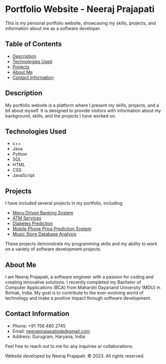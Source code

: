 # Portfolio Website - Neeraj Prajapati

This is my personal portfolio website, showcasing my skills, projects, and information about me as a software developer.

## Table of Contents

- [Description](#description)
- [Technologies Used](#technologies-used)
- [Projects](#projects)
- [About Me](#about-me)
- [Contact Information](#contact-information)

## Description

My portfolio website is a platform where I present my skills, projects, and a bit about myself. It is designed to provide visitors with information about my background, skills, and the projects I have worked on.

## Technologies Used

- c++
- Java
- Python
- SQL
- HTML
- CSS
- JavaScript

## Projects

I have included several projects in my portfolio, including:

- [Menu Driven Banking System](https://github.com/NeerajPrajapatiSDE/Banking-System.git)
- [ATM Services](https://github.com/NeerajPrajapatiSDE/ATM-System.git)
- [Diabetes Prediction](https://github.com/NeerajPrajapatiSDE/Diabetes-Prediction-Project.git)
- [Mobile Phone Price Prediction System](https://github.com/NeerajPrajapatiSDE/Mobile-Phone-Price-prediction-System.git)
- [Music Store Database Analysis](https://github.com/NeerajPrajapatiSDE/Music-Store-Database-Analysis.git)

These projects demonstrate my programming skills and my ability to work on a variety of software development projects.

## About Me

I am Neeraj Prajapati, a software engineer with a passion for coding and creating innovative solutions. I recently completed my Bachelor of Computer Applications (BCA) from Maharshi Dayanand University (MDU) in Rohtak, India. My goal is to contribute to the ever-evolving world of technology and make a positive impact through software development.

## Contact Information

- Phone: +91 756 480 2745
- Email: neerajprajapatisde@gmail.com
- Address: Gurugram, Haryana, India

Feel free to reach out to me for any inquiries or collaborations.

Website developed by Neeraj Prajapati. © 2023. All rights reserved.
